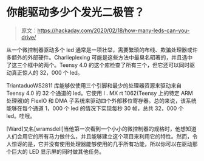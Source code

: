 # 你能驱动多少个发光二极管？

> 原文：<https://hackaday.com/2020/02/18/how-many-leds-can-you-drive/>

从一个微控制器驱动多个 led 通常是一项壮举，需要繁琐的布线、欺骗处理器或许多额外的外部硬件。Charlieplexing 可能是这些方法中最臭名昭著的，并且选中了这三个框中的两个。Teensy 4.0 的这个库检查了所有三个，但它还可以同时驱动真正惊人的 32，000 个 led。

TriantaduoWS2811 库能够仅使用三个引脚和最少的处理器资源来驱动来自 Teensy 4.0 的 32 个通道的 led。它使用 I . MX rt 1062(Teensy 上的特定 ARM 处理器)的 FlexIO 和 DMA 子系统来驱动四个外部移位寄存器。总的来说，该系统能够在每个通道 1，000 个 led 的情况下实现每秒 30 帧，总共 32，000 个 led。哇哦。

[Ward]又名[wramsdell]当他第一次看到一个小小的微控制器的规格时，他想知道人们会用它的所有马力做什么，并且能够建立这个项目来利用它的特性。然而，令人惊讶的是，它并没有使用处理器能够使用的几乎所有功能，所以你可以在驱动那个巨大的 LED 显示屏的同时做其他任务。